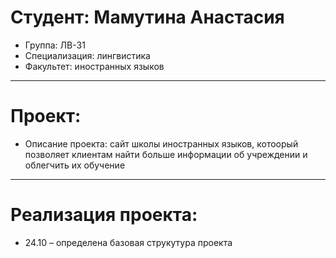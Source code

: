 # Студент: Мамутина Анастасия
- Группа: ЛВ-31
- Специализация: лингвистика
- Факультет: иностранных языков
---
# Проект: 
- Описание проекта: сайт школы иностранных языков, котоорый позволяет клиентам найти больше информации об учреждении и облегчить их обучение
---
# Реализация проекта:
- 24.10 – определена базовая струкутура проекта

